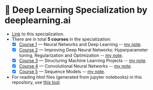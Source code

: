 # 🧠 Deep Learning Specialization by deeplearning.ai

- [Link](https://www.coursera.org/specializations/deep-learning) to this specialization.
- There are in total **5 courses** in the specialization:
    - [x] [Course 1](https://www.coursera.org/learn/neural-networks-deep-learning?specialization=deep-learning) — Neural Networks and Deep Learning -- [my note](https://dinhanhthi.com/deeplearning-ai-course-1).
    - [x] [Course 2](https://www.coursera.org/learn/deep-neural-network?specialization=deep-learning) — Improving Deep Neural Networks: Hyperparameter tuning, Regularization and Optimization -- [my note](https://dinhanhthi.com/deeplearning-ai-course-2).
    - [x] [Course 3](https://www.coursera.org/learn/machine-learning-projects?specialization=deep-learning) — Structuring Machine Learning Projects -- [my note](https://dinhanhthi.com/deeplearning-ai-course-3).
    - [x] [Course 4](https://www.coursera.org/learn/convolutional-neural-networks?specialization=deep-learning) — Convolutional Neural Networks -- [my note](https://www.notion.so/dinhanhthi/CNN-by-deeplearning-ai-a081d253fc2c4c0b99edd2757c759b9e).
    - [x] [Course 5](https://www.coursera.org/learn/nlp-sequence-models) — Sequence Models -- [my note](https://www.notion.so/dinhanhthi/Sequence-models-by-deeplearning-ai-427774f7b31846fdb17ac09cd2353fbe).
- For reading html files (generated from jupyter notebooks) in this repository, use [this tool](http://dinhanhthi.com/github-html).
